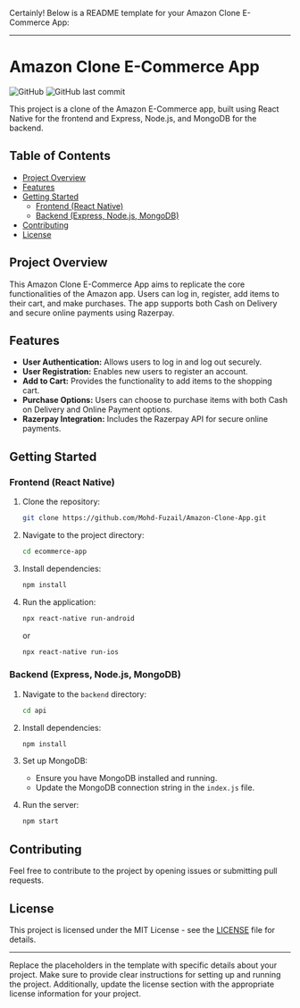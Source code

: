 Certainly! Below is a README template for your Amazon Clone E-Commerce App:

---

# Amazon Clone E-Commerce App

![GitHub](https://img.shields.io/github/license/Mohd-Fuzail/Amazon-Clone)
![GitHub last commit](https://img.shields.io/github/last-commit/Mohd-Fuzail/Amazon-Clone)

This project is a clone of the Amazon E-Commerce app, built using React Native for the frontend and Express, Node.js, and MongoDB for the backend.

## Table of Contents

- [Project Overview](#project-overview)
- [Features](#features)
- [Getting Started](#getting-started)
  - [Frontend (React Native)](#frontend-react-native)
  - [Backend (Express, Node.js, MongoDB)](#backend-express-nodejs-mongodb)
- [Contributing](#contributing)
- [License](#license)

## Project Overview

This Amazon Clone E-Commerce App aims to replicate the core functionalities of the Amazon app. Users can log in, register, add items to their cart, and make purchases. The app supports both Cash on Delivery and secure online payments using Razerpay.

## Features

- **User Authentication:** Allows users to log in and log out securely.
- **User Registration:** Enables new users to register an account.
- **Add to Cart:** Provides the functionality to add items to the shopping cart.
- **Purchase Options:** Users can choose to purchase items with both Cash on Delivery and Online Payment options.
- **Razerpay Integration:** Includes the Razerpay API for secure online payments.

## Getting Started

### Frontend (React Native)

1. Clone the repository:

   ```bash
   git clone https://github.com/Mohd-Fuzail/Amazon-Clone-App.git
   ```

2. Navigate to the project directory:

   ```bash
   cd ecommerce-app
   ```

3. Install dependencies:

   ```bash
   npm install
   ```

4. Run the application:

   ```bash
   npx react-native run-android
   ```

   or

   ```bash
   npx react-native run-ios
   ```

### Backend (Express, Node.js, MongoDB)

1. Navigate to the `backend` directory:

   ```bash
   cd api
   ```

2. Install dependencies:

   ```bash
   npm install
   ```

3. Set up MongoDB:
   - Ensure you have MongoDB installed and running.
   - Update the MongoDB connection string in the `index.js` file.

4. Run the server:

   ```bash
   npm start
   ```

## Contributing

Feel free to contribute to the project by opening issues or submitting pull requests.

## License

This project is licensed under the MIT License - see the [LICENSE](LICENSE) file for details.

---

Replace the placeholders in the template with specific details about your project. Make sure to provide clear instructions for setting up and running the project. Additionally, update the license section with the appropriate license information for your project.
